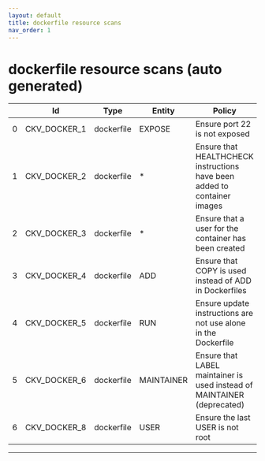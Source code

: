 ```yaml
---
layout: default
title: dockerfile resource scans
nav_order: 1
---
```


# dockerfile resource scans (auto generated)

|    | Id           | Type       | Entity     | Policy                                                                   | IaC        |
|----|--------------|------------|------------|--------------------------------------------------------------------------|------------|
|  0 | CKV_DOCKER_1 | dockerfile | EXPOSE     | Ensure port 22 is not exposed                                            | dockerfile |
|  1 | CKV_DOCKER_2 | dockerfile | *          | Ensure that HEALTHCHECK instructions have been added to container images | dockerfile |
|  2 | CKV_DOCKER_3 | dockerfile | *          | Ensure that a user for the container has been created                    | dockerfile |
|  3 | CKV_DOCKER_4 | dockerfile | ADD        | Ensure that COPY is used instead of ADD in Dockerfiles                   | dockerfile |
|  4 | CKV_DOCKER_5 | dockerfile | RUN        | Ensure update instructions are not use alone in the Dockerfile           | dockerfile |
|  5 | CKV_DOCKER_6 | dockerfile | MAINTAINER | Ensure that LABEL maintainer is used instead of MAINTAINER (deprecated)  | dockerfile |
|  6 | CKV_DOCKER_8 | dockerfile | USER       | Ensure the last USER is not root                                         | dockerfile |


---


